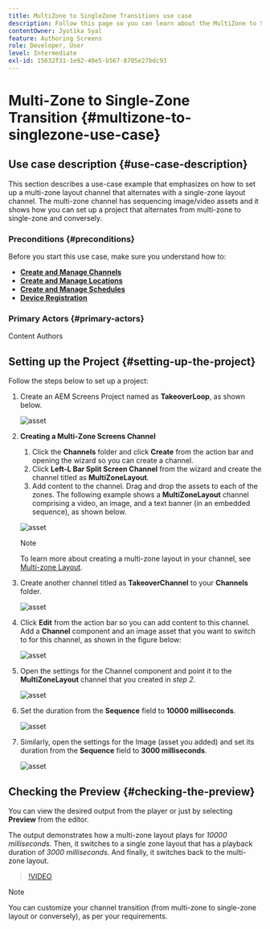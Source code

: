 ```yaml
---
title: MultiZone to SingleZone Transitions use case
description: Follow this page so you can learn about the MultiZone to SingleZone Transitions use-case.
contentOwner: Jyotika Syal
feature: Authoring Screens
role: Developer, User
level: Intermediate
exl-id: 15632f31-1e92-40e5-b567-8705e27bdc93
---
```

# Multi-Zone to Single-Zone Transition {#multizone-to-singlezone-use-case}

## Use case description {#use-case-description}

This section describes a use-case example that emphasizes on how to set up a multi-zone layout channel that alternates with a single-zone layout channel. The multi-zone channel has sequencing image/video assets and it shows how you can set up a project that alternates from multi-zone to single-zone and conversely.

### Preconditions {#preconditions}

Before you start this use case, make sure you understand how to:

* **[Create and Manage Channels](managing-channels.md)**
* **[Create and Manage Locations](managing-locations.md)**
* **[Create and Manage Schedules](managing-schedules.md)**
* **[Device Registration](device-registration.md)**

### Primary Actors {#primary-actors}

Content Authors

## Setting up the Project {#setting-up-the-project}

Follow the steps below to set up a project:

1. Create an AEM Screens Project named as **TakeoverLoop**, as shown below.

   ![asset](assets/mz-to-sz1.png)


1. **Creating a Multi-Zone Screens Channel**

    1. Click the **Channels** folder and click **Create** from the action bar and opening the wizard so you can create a channel.
    1. Click **Left-L Bar Split Screen Channel** from the wizard and create the channel titled as **MultiZoneLayout**.
    1. Add content to the channel. Drag and drop the assets to each of the zones. The following example shows a **MultiZoneLayout** channel comprising a video, an image, and a text banner (in an embedded sequence), as shown below.

    ![asset](assets/mz-to-sz2.png)

    >[!NOTE]
    >
    >To learn more about creating a multi-zone layout in your channel, see [Multi-zone Layout](multi-zone-layout-aem-screens.md).

      
1. Create another channel titled as **TakeoverChannel** to your **Channels** folder.

   ![asset](assets/mz-to-sz3.png)

1. Click **Edit** from the action bar so you can add content to this channel. Add a **Channel** component and an image asset that you want to switch to for this channel, as shown in the figure below:

   ![asset](assets/mz-to-sz4.png)

1. Open the settings for the Channel component and point it to the **MultiZoneLayout** channel that you created in *step 2*.

   ![asset](assets/mz-to-sz5.png)

1. Set the duration from the **Sequence** field to **10000 milliseconds**.

   ![asset](assets/mz-to-sz6.png)   

1. Similarly, open the settings for the Image (asset you added) and set its duration from the **Sequence** field to **3000 milliseconds**.

   ![asset](assets/mz-to-sz7.png)   

## Checking the Preview {#checking-the-preview}

You can view the desired output from the player or just by selecting **Preview** from the editor.

The output demonstrates how a multi-zone layout plays for *10000 milliseconds*. Then, it switches to a single zone layout that has a playback duration of *3000 milliseconds*. And finally, it switches back to the multi-zone layout.

   >[!VIDEO](https://video.tv.adobe.com/v/30366)

>[!NOTE]
>
>You can customize your channel transition (from multi-zone to single-zone layout or conversely), as per your requirements.

